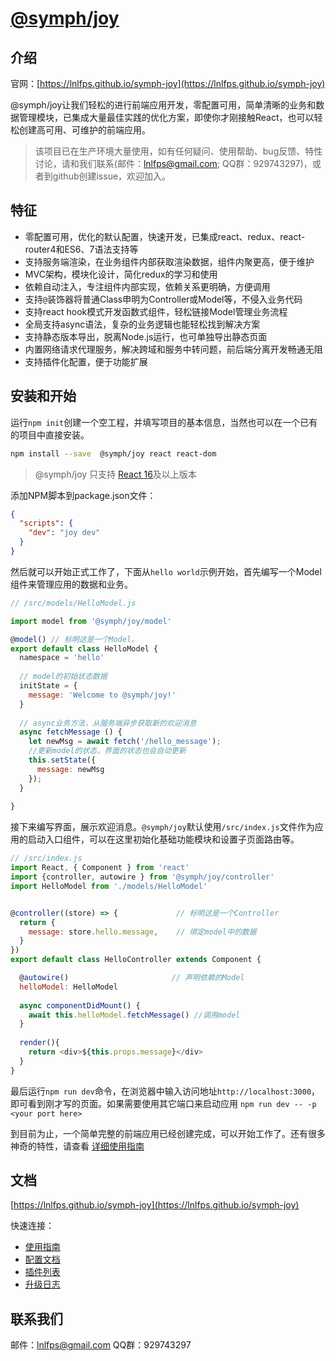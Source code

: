 
# [@symph/joy](https://lnlfps.github.io/symph-joy)

## 介绍

官网：[https://lnlfps.github.io/symph-joy](https://lnlfps.github.io/symph-joy)

@symph/joy让我们轻松的进行前端应用开发，零配置可用，简单清晰的业务和数据管理模块，已集成大量最佳实践的优化方案，即使你才刚接触React，也可以轻松创建高可用、可维护的前端应用。

> 该项目已在生产环境大量使用，如有任何疑问、使用帮助、bug反馈、特性讨论，请和我们联系(邮件：lnlfps@gmail.com; QQ群：929743297)，或者到github创建issue，欢迎加入。

## 特征

- 零配置可用，优化的默认配置，快速开发，已集成react、redux、react-router4和ES6、7语法支持等
- 支持服务端渲染，在业务组件内部获取渲染数据，组件内聚更高，便于维护
- MVC架构，模块化设计，简化redux的学习和使用
- 依赖自动注入，专注组件内部实现，依赖关系更明确，方便调用
- 支持`@`装饰器将普通Class申明为Controller或Model等，不侵入业务代码
- 支持react hook模式开发函数式组件，轻松链接Model管理业务流程
- 全局支持async语法，复杂的业务逻辑也能轻松找到解决方案
- 支持静态版本导出，脱离Node.js运行，也可单独导出静态页面
- 内置网络请求代理服务，解决跨域和服务中转问题，前后端分离开发畅通无阻
- 支持插件化配置，便于功能扩展

## 安装和开始

运行`npm init`创建一个空工程，并填写项目的基本信息，当然也可以在一个已有的项目中直接安装。

```bash
npm install --save  @symph/joy react react-dom
```

> @symph/joy 只支持 [React 16](https://reactjs.org/blog/2017/09/26/react-v16.0.html)及以上版本

添加NPM脚本到package.json文件：

```json
{
  "scripts": {
    "dev": "joy dev"
  }
}
```

然后就可以开始正式工作了，下面从`hello world`示例开始，首先编写一个Model组件来管理应用的数据和业务。

```javascript
// /src/models/HelloModel.js

import model from '@symph/joy/model'

@model() // 标明这是一个Model。
export default class HelloModel {
  namespace = 'hello'
  
  // model的初始状态数据
  initState = {
    message: 'Welcome to @symph/joy!'
  }
  
  // async业务方法，从服务端异步获取新的欢迎消息
  async fetchMessage () {
    let newMsg = await fetch('/hello_message');
    //更新model的状态，界面的状态也会自动更新
    this.setState({
      message: newMsg
    });
  }
 
}
```

接下来编写界面，展示欢迎消息。`@symph/joy`默认使用`/src/index.js`文件作为应用的启动入口组件，可以在这里初始化基础功能模块和设置子页面路由等。

```javascript
// /src/index.js
import React, { Component } from 'react'
import {controller, autowire } from '@symph/joy/controller'
import HelloModel from './models/HelloModel'


@controller((store) => {             // 标明这是一个Controller
  return {
    message: store.hello.message,    // 绑定model中的数据
  }
})
export default class HelloController extends Component {

  @autowire()                       // 声明依赖的Model
  helloModel: HelloModel      
  
  async componentDidMount() {
    await this.helloModel.fetchMessage() //调用model
  }
  
  render(){
    return <div>${this.props.message}</div>
  }
}
```

最后运行`npm run dev`命令，在浏览器中输入访问地址`http://localhost:3000`，即可看到刚才写的页面。如果需要使用其它端口来启动应用 `npm run dev -- -p <your port here>`

到目前为止，一个简单完整的前端应用已经创建完成，可以开始工作了。还有很多神奇的特性，请查看 [详细使用指南](https://lnlfps.github.io/symph-joy/#/getting-started)

## 文档

[https://lnlfps.github.io/symph-joy](https://lnlfps.github.io/symph-joy)

快速连接：

- [使用指南](https://lnlfps.github.io/symph-joy/#/getting-started)
- [配置文档](https://lnlfps.github.io/symph-joy/#/configurations)
- [插件列表](https://lnlfps.github.io/symph-joy/#/plugins)
- [升级日志](https://lnlfps.github.io/symph-joy/#/change-log)

## 联系我们

邮件：lnlfps@gmail.com
QQ群：929743297
